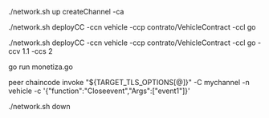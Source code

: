 ./network.sh up createChannel -ca

./network.sh deployCC -ccn vehicle -ccp contrato/VehicleContract -ccl go

./network.sh deployCC -ccn vehicle -ccp contrato/VehicleContract -ccl go -ccv 1.1 -ccs 2

go run monetiza.go 

peer chaincode invoke "${TARGET_TLS_OPTIONS[@]}" -C mychannel -n vehicle -c '{"function":"Closeevent","Args":["event1"]}'

./network.sh down



